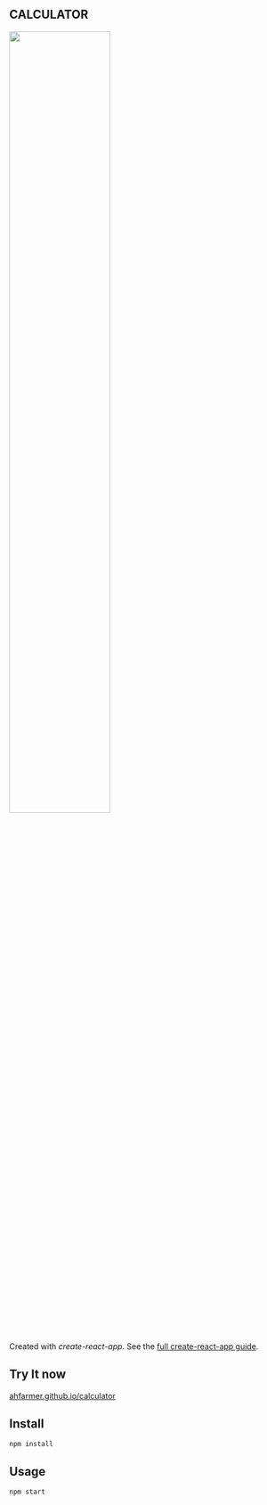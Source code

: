 CALCULATOR
---
<img src="Logotype primary.png" width="60%" height="60%" />

Created with *create-react-app*. See the [full create-react-app guide](https://github.com/facebookincubator/create-react-app/blob/master/packages/react-scripts/template/README.md).



Try It now
---

[ahfarmer.github.io/calculator](https://ahfarmer.github.io/calculator/)



Install
---

`npm install`



Usage
---

`npm start`
